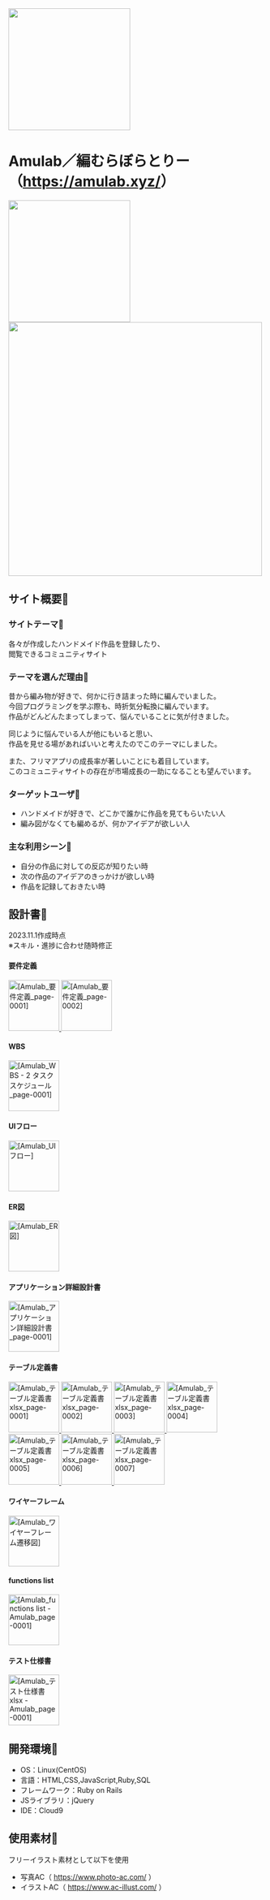 <img src="https://github.com/myf2ar10/Amulab/assets/141298495/e5c77992-0fd1-4838-8f9a-63619964e12b" width="240">

# Amulab／編むらぼらとりー（<a href="https://amulab.xyz/">https://amulab.xyz/</a>）

<a href="https://amulab.xyz/" style="display: inline-block;"><img src="https://github.com/myf2ar10/Amulab/assets/141298495/2b1f9d82-3b07-4548-8f8a-77aaaca8bdb4" width="240"></a>
<a href="https://amulab.xyz/" style="display: inline-block;"><img src="https://github.com/myf2ar10/Amulab/assets/141298495/adb18dca-0787-44a8-ad4e-0bf293460a37" width="500"></a>


## サイト概要🌈

### サイトテーマ🧶
各々が作成したハンドメイド作品を登録したり、<br>
閲覧できるコミュニティサイト

### テーマを選んだ理由💫
昔から編み物が好きで、何かに行き詰まった時に編んでいました。<br>
今回プログラミングを学ぶ際も、時折気分転換に編んでいます。<br>
作品がどんどんたまってしまって、悩んでいることに気が付きました。

同じように悩んでいる人が他にもいると思い、<br>
作品を見せる場があればいいと考えたのでこのテーマにしました。

また、フリマアプリの成長率が著しいことにも着目しています。<br>
このコミュニティサイトの存在が市場成長の一助になることも望んでいます。

### ターゲットユーザ👀
- ハンドメイドが好きで、どこかで誰かに作品を見てもらいたい人
- 編み図がなくても編めるが、何かアイデアが欲しい人

### 主な利用シーン👏
- 自分の作品に対しての反応が知りたい時
- 次の作品のアイデアのきっかけが欲しい時
- 作品を記録しておきたい時

## 設計書📝
2023.11.1作成時点<br>※スキル・進捗に合わせ随時修正

#### 要件定義
<a href="https://github.com/myf2ar10/Amulab/assets/141298495/8429b3b1-070d-4b3e-be8a-376a55fe4560">
<img src="https://github.com/myf2ar10/Amulab/assets/141298495/8429b3b1-070d-4b3e-be8a-376a55fe4560" alt="[Amulab_要件定義_page-0001]" width="100">
</a>
<a href="https://github.com/myf2ar10/Amulab/assets/141298495/28db561f-0802-4339-b19b-12d1bd2d0543">
<img src="https://github.com/myf2ar10/Amulab/assets/141298495/28db561f-0802-4339-b19b-12d1bd2d0543" alt="[Amulab_要件定義_page-0002]" width="100">
</a>

#### WBS
<a href="https://github.com/myf2ar10/Amulab/assets/141298495/d87044dc-c7a8-4842-8311-a852913b21dd">
<img src="https://github.com/myf2ar10/Amulab/assets/141298495/d87044dc-c7a8-4842-8311-a852913b21dd" alt="[Amulab_WBS - 2 タスクスケジュール_page-0001]" width="100">
</a>

#### UIフロー
<a href="https://github.com/myf2ar10/Amulab/assets/141298495/98610e77-d9ed-4786-b4dc-8e9b166134cf">
<img src="https://github.com/myf2ar10/Amulab/assets/141298495/98610e77-d9ed-4786-b4dc-8e9b166134cf" alt="[Amulab_UIフロー]" width="100">
</a>

#### ER図
<a href="https://github.com/myf2ar10/Amulab/assets/141298495/e3ac7771-27a7-4e5a-b4f9-a22907894550">
<img src="https://github.com/myf2ar10/Amulab/assets/141298495/e3ac7771-27a7-4e5a-b4f9-a22907894550" alt="[Amulab_ER図]" width="100">
</a>

#### アプリケーション詳細設計書
<a href="https://github.com/myf2ar10/Amulab/assets/141298495/6c45614f-7a88-40ff-b379-ac0866fabc0d">
<img src="https://github.com/myf2ar10/Amulab/assets/141298495/6c45614f-7a88-40ff-b379-ac0866fabc0d" alt="[Amulab_アプリケーション詳細設計書_page-0001]" width="100">
</a>

#### テーブル定義書
<a href="https://github.com/myf2ar10/Amulab/assets/141298495/fac9737b-8541-4e09-92d3-100cf633404e">
<img src="https://github.com/myf2ar10/Amulab/assets/141298495/fac9737b-8541-4e09-92d3-100cf633404e" alt="[Amulab_テーブル定義書 xlsx_page-0001]" width="100">
</a>
<a href="https://github.com/myf2ar10/Amulab/assets/141298495/ab332368-bd61-49ac-ae4d-2433a74b6cfa">
<img src="https://github.com/myf2ar10/Amulab/assets/141298495/ab332368-bd61-49ac-ae4d-2433a74b6cfa" alt="[Amulab_テーブル定義書 xlsx_page-0002]" width="100">
</a>
<a href="https://github.com/myf2ar10/Amulab/assets/141298495/4c8b6a14-783c-40aa-9045-524a42cd017f">
<img src="https://github.com/myf2ar10/Amulab/assets/141298495/4c8b6a14-783c-40aa-9045-524a42cd017f" alt="[Amulab_テーブル定義書 xlsx_page-0003]" width="100">
</a>
<a href="https://github.com/myf2ar10/Amulab/assets/141298495/63b5f7ce-6ef7-4ef4-894a-f1512696d002">
<img src="https://github.com/myf2ar10/Amulab/assets/141298495/63b5f7ce-6ef7-4ef4-894a-f1512696d002" alt="[Amulab_テーブル定義書 xlsx_page-0004]" width="100">
</a>
<a href="https://github.com/myf2ar10/Amulab/assets/141298495/77ba6df3-88c6-4fd9-a2aa-88a5aab62889">
<img src="https://github.com/myf2ar10/Amulab/assets/141298495/77ba6df3-88c6-4fd9-a2aa-88a5aab62889" alt="[Amulab_テーブル定義書 xlsx_page-0005]" width="100">
</a>
<a href="https://github.com/myf2ar10/Amulab/assets/141298495/0abba066-213a-4100-a3fb-645bff7130d3">
<img src="https://github.com/myf2ar10/Amulab/assets/141298495/0abba066-213a-4100-a3fb-645bff7130d3" alt="[Amulab_テーブル定義書 xlsx_page-0006]" width="100">
</a>
<a href="https://github.com/myf2ar10/Amulab/assets/141298495/2a91f835-349d-4855-b0e8-841e90466728">
<img src="https://github.com/myf2ar10/Amulab/assets/141298495/2a91f835-349d-4855-b0e8-841e90466728" alt="[Amulab_テーブル定義書 xlsx_page-0007]" width="100">
</a>

#### ワイヤーフレーム
<a href="https://github.com/myf2ar10/Amulab/assets/141298495/50bb91db-824d-49e6-a607-75184491b983">
<img src="https://github.com/myf2ar10/Amulab/assets/141298495/50bb91db-824d-49e6-a607-75184491b983" alt="[Amulab_ワイヤーフレーム遷移図]" width="100">
</a>

#### functions list
<a href="https://github.com/myf2ar10/Amulab/assets/141298495/52877512-e863-4a05-b816-3d724a06ee98">
<img src="https://github.com/myf2ar10/Amulab/assets/141298495/52877512-e863-4a05-b816-3d724a06ee98" alt="[Amulab_functions list - Amulab_page-0001]" width="100">
</a>

#### テスト仕様書
<a href="https://github.com/myf2ar10/Amulab/assets/141298495/291d4f30-1187-4186-94a4-fea2f3d1e225">
<img src="https://github.com/myf2ar10/Amulab/assets/141298495/291d4f30-1187-4186-94a4-fea2f3d1e225" alt="[Amulab_テスト仕様書 xlsx - Amulab_page-0001]" width="100">
</a>

## 開発環境🌱
- OS：Linux(CentOS)
- 言語：HTML,CSS,JavaScript,Ruby,SQL
- フレームワーク：Ruby on Rails
- JSライブラリ：jQuery
- IDE：Cloud9

## 使用素材🌷
フリーイラスト素材として以下を使用
- 写真AC（ https://www.photo-ac.com/ ）
- イラストAC（ https://www.ac-illust.com/ ）